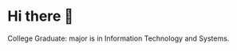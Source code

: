 # Hi there 👋

College Graduate: major is in Information Technology and Systems. 



<!--
**tomercoh/tomercoh** is a ✨ _special_ ✨ repository because its `README.md` (this file) appears on your GitHub profile.

Here are some ideas to get you started:


- 🔭 I’m currently working on my portfolio
- 🌱 I’m currently learning Python
- 👯 I’m looking to collaborate on anything SQL and Relational Database Design related or begginer Python projects
- 🤔 I’m looking for help with landing my first Ent
- 💬 Ask me about ...
- 📫 How to reach me: ...
- 😄 Pronouns: ...
- ⚡ Fun fact: ...
-->

